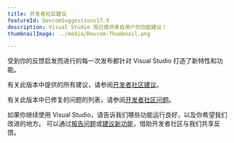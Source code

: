 ```yaml
---
title: 开发者社区建议
featureId: DevcomSuggestions17.9
description: Visual Studio 现已提供来自用户的功能建议！
thumbnailImage: ../media/Devcom-Thumbnail.png

---
```



受到你的反馈启发而进行的每一次发布都针对 Visual Studio 打造了新特性和功能。

有关此版本中提供的所有建议，请参阅[开发者社区建议](https://developercommunity.visualstudio.com/VisualStudio?q=%5BFixed+In%3A+Visual+Studio+2022+version+17.9%5D&ftype=idea)。

有关此版本中已修复的问题的列表，请参阅[开发者社区问题](https://developercommunity.visualstudio.com/VisualStudio?q=%5BFixed+In%3A+Visual+Studio+2022+version+17.9%5D&ftype=problem)。

如果你继续使用 Visual Studio，请告诉我们哪些功能运行良好，以及你希望我们改进的地方。 可以通过[报告问题](https://learn.microsoft.com/visualstudio/ide/how-to-report-a-problem-with-visual-studio)或[建议新功能](https://developercommunity.visualstudio.com/VisualStudio/suggest)，借助开发者社区与我们共享反馈。
